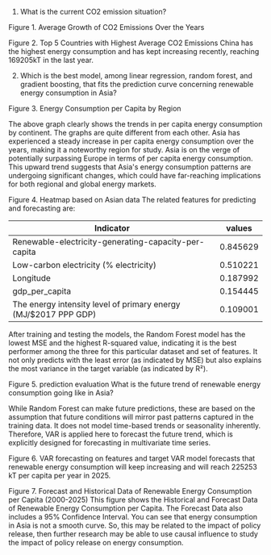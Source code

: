 1.	What is the current CO2 emission situation?
 
Figure 1. Average Growth of CO2 Emissions Over the Years

 
Figure 2. Top 5 Countries with Highest Average CO2 Emissions
China has the highest energy consumption and has kept increasing recently, reaching 169205kT in the last year.

2.	Which is the best model, among linear regression, random forest, and gradient boosting, that fits the prediction curve concerning renewable energy consumption in Asia?
 
Figure 3. Energy Consumption per Capita by Region

The above graph clearly shows the trends in per capita energy consumption by continent. The graphs are quite different from each other.
Asia has experienced a steady increase in per capita energy consumption over the years, making it a noteworthy region for study. Asia is on the verge of potentially surpassing Europe in terms of per capita energy consumption. This upward trend suggests that Asia's energy consumption patterns are undergoing significant changes, which could have far-reaching implications for both regional and global energy markets.

 
Figure 4. Heatmap based on Asian data
The related features for predicting and forecasting are:

|Indicator|values|
|-------|----|
|Renewable-electricity-generating-capacity-per-capita|0.845629|
|Low-carbon electricity (% electricity)|0.510221|
|Longitude         |   0.187992|
|gdp_per_capita         |       0.154445|
|The energy intensity level of primary energy (MJ/$2017 PPP GDP) | 0.109001|

After training and testing the models, the Random Forest model has the lowest MSE and the highest R-squared value, indicating it is the best performer among the three for this particular dataset and set of features. It not only predicts with the least error (as indicated by MSE) but also explains the most variance in the target variable (as indicated by R²).

 
Figure 5. prediction evaluation
What is the future trend of renewable energy consumption going like in Asia?

While Random Forest can make future predictions, these are based on the assumption that future conditions will mirror past patterns captured in the training data. It does not model time-based trends or seasonality inherently. Therefore, VAR is applied here to forecast the future trend, which is explicitly designed for forecasting in multivariate time series.

 
Figure 6. VAR forecasting on features and target
VAR model forecasts that renewable energy consumption will keep increasing and will reach 225253 kT per capita per year in 2025.
 
Figure 7. Forecast and Historical Data of Renewable Energy Consumption per Capita (2000-2025)
This figure shows the Historical and Forecast Data of Renewable Energy Consumption per Capita. The Forecast Data also includes a 95% Confidence Interval.
You can see that energy consumption in Asia is not a smooth curve. So, this may be related to the impact of policy release, then further research may be able to use causal influence to study the impact of policy release on energy consumption.

